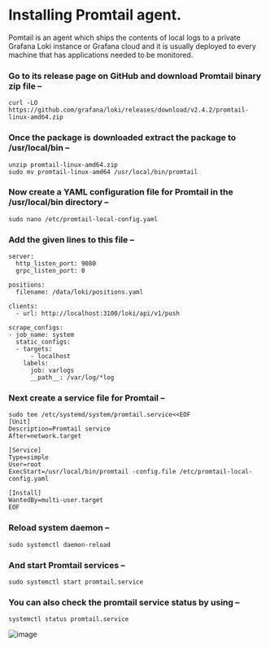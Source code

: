# Installing Promtail agent.
Pomtail is an agent which ships the contents of local logs to a private Grafana Loki instance or Grafana cloud and it is usually deployed to every machine that has applications needed to be monitored.

### Go to its release page on GitHub and download Promtail binary zip file –
```
curl -LO https://github.com/grafana/loki/releases/download/v2.4.2/promtail-linux-amd64.zip
```

### Once the package is downloaded extract the package to /usr/local/bin –

```
unzip promtail-linux-amd64.zip
sudo mv promtail-linux-amd64 /usr/local/bin/promtail
```
### Now create a YAML configuration file for Promtail in the /usr/local/bin directory –
```
sudo nano /etc/promtail-local-config.yaml
```
### Add the given lines to this file –
```
server:
  http_listen_port: 9080
  grpc_listen_port: 0

positions:
  filename: /data/loki/positions.yaml

clients:
  - url: http://localhost:3100/loki/api/v1/push

scrape_configs:
- job_name: system
  static_configs:
  - targets:
      - localhost
    labels:
      job: varlogs
      __path__: /var/log/*log

```

### Next create a service file for Promtail –
```
sudo tee /etc/systemd/system/promtail.service<<EOF
[Unit]
Description=Promtail service
After=network.target

[Service]
Type=simple
User=root
ExecStart=/usr/local/bin/promtail -config.file /etc/promtail-local-config.yaml

[Install]
WantedBy=multi-user.target
EOF
```
### Reload system daemon –

```
sudo systemctl daemon-reload
```
### And start Promtail services –

```
sudo systemctl start promtail.service
```
### You can also check the promtail service status by using –
```
systemctl status promtail.service
```
![image](https://github.com/user-attachments/assets/2899c9db-03f7-47f3-bfe9-f070c9d74237)






